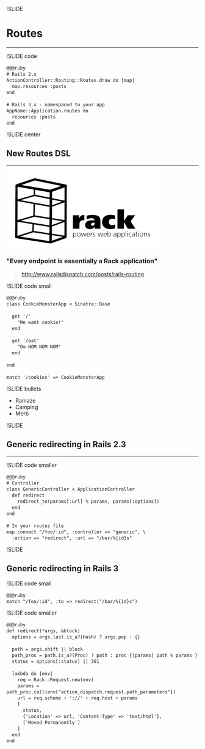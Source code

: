!SLIDE
# Routes #
***

!SLIDE code

    @@@ruby
    # Rails 2.x
    ActionController::Routing::Routes.draw do |map| 
      map.resources :posts 
    end 
    
    # Rails 3.x - namespaced to your app
    AppName::Application.routes do
      resources :posts 
    end 

!SLIDE center

##  New Routes DSL  ##
***

!["Every endpoint is essentially a Rack application"](rack-logo.png)

### "Every endpoint is essentially a Rack application" ###
> http://www.railsdispatch.com/posts/rails-routing

!SLIDE code small

    @@@ruby
    class CookieMonsterApp < Sinatra::Base

      get '/'
        "Me want cookie!"
      end

      get '/eat'
        "Om NOM NOM NOM"
      end

    end

    match '/cookies' => CookieMonsterApp
    
!SLIDE bullets

* Ramaze
* Camping
* Merb

!SLIDE
## Generic redirecting in Rails 2.3 ##
***

!SLIDE code smaller

    @@@ruby
    # Controller
    class GenericController < ApplicationController
      def redirect
        redirect_to(params[:url] % params, params[:options])
      end
    end
    
    # In your routes file
    map.connect "/foo/:id", :controller => "generic", \
      :action => "redirect", :url => "/bar/%{id}s"

!SLIDE
## Generic redirecting in Rails 3 ##

!SLIDE code small

    @@@ruby
    match "/foo/:id", :to => redirect("/bar/%{id}s")

!SLIDE code smaller

    @@@ruby 
    def redirect(*args, &block)
      options = args.last.is_a?(Hash) ? args.pop : {}

      path = args.shift || block
      path_proc = path.is_a?(Proc) ? path : proc {|params| path % params }
      status = options[:status] || 301

      lambda do |env|
        req = Rack::Request.new(env)
        params = path_proc.call(env["action_dispatch.request.path_parameters"])
        url = req.scheme + '://' + req.host + params
        [
          status, 
          {'Location' => url, 'Content-Type' => 'text/html'}, 
          ['Moved Permanently']
        ]
      end
    end